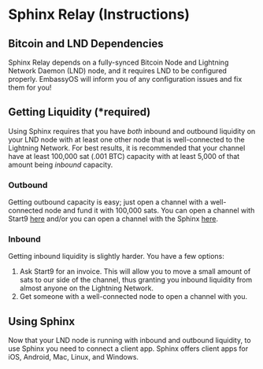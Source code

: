 # Sphinx Relay (Instructions)

## Bitcoin and LND Dependencies

Sphinx Relay depends on a fully-synced Bitcoin Node and Lightning Network Daemon (LND) node, and it requires LND to be configured properly. EmbassyOS will inform you of any configuration issues and fix them for you!

## Getting Liquidity (*required)

Using Sphinx requires that you have *both* inbound and outbound liquidity on your LND node with at least one other node that is well-connected to the Lightning Network. For best results, it is recommended that your channel have at least 100,000 sat (.001 BTC) capacity with at least 5,000 of that amount being *inbound* capacity.

### Outbound

Getting outbound capacity is easy; just open a channel with a well-connected node and fund it with 100,000 sats. You can open a channel with Start9 [here](https://lnd.start9labs.com) and/or you can open a channel with the Sphinx [here](https://github.com/stakwork/sphinx-relay/wiki/Home-node-FAQ).

### Inbound

Getting inbound liquidity is slightly harder. You have a few options:

1. Ask Start9 for an invoice. This will allow you to move a small amount of sats to our side of the channel, thus granting you inbound liquidity from almost anyone on the Lightning Network.
1. Get someone with a well-connected node to open a channel with you.

## Using Sphinx

Now that your LND node is running with inbound and outbound liquidity, to use Sphinx you need to connect a client app. Sphinx offers client apps for iOS, Android, Mac, Linux, and Windows.

### 